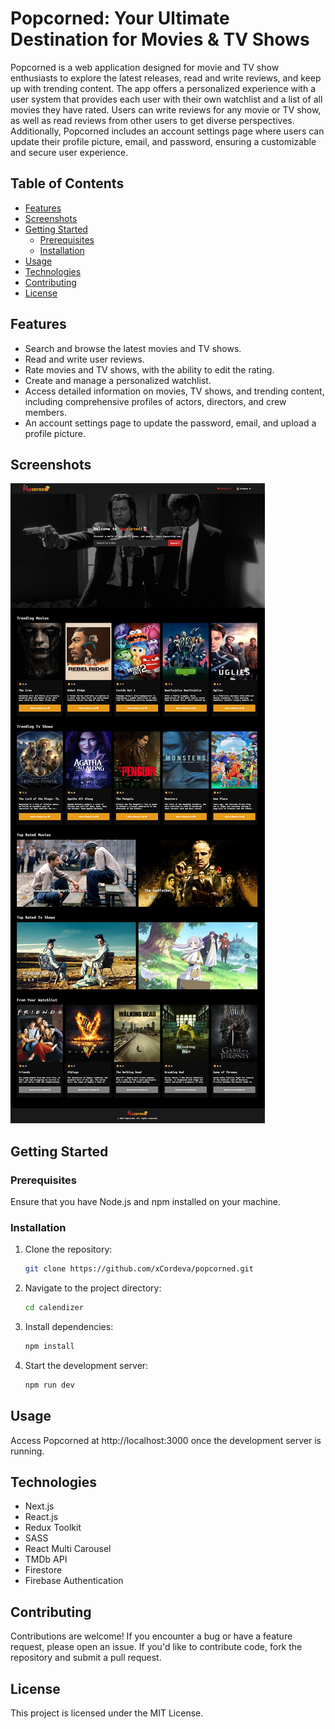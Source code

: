 # Popcorned: Your Ultimate Destination for Movies & TV Shows

Popcorned is a web application designed for movie and TV show enthusiasts to explore the latest releases, read and write reviews, and keep up with trending content. The app offers a personalized experience with a user system that provides each user with their own watchlist and a list of all movies they have rated. Users can write reviews for any movie or TV show, as well as read reviews from other users to get diverse perspectives. Additionally, Popcorned includes an account settings page where users can update their profile picture, email, and password, ensuring a customizable and secure user experience.

## Table of Contents

- [Features](#features)
- [Screenshots](#screenshots)
- [Getting Started](#getting-started)
  - [Prerequisites](#prerequisites)
  - [Installation](#installation)
- [Usage](#usage)
- [Technologies](#technologies)
- [Contributing](#contributing)
- [License](#license)

## Features

- Search and browse the latest movies and TV shows.
- Read and write user reviews.
- Rate movies and TV shows, with the ability to edit the rating.
- Create and manage a personalized watchlist.
- Access detailed information on movies, TV shows, and trending content, including comprehensive profiles of actors, directors, and crew members.
- An account settings page to update the password, email, and upload a profile picture.

## Screenshots

![](./Desktop-Screenshot.jpg)

## Getting Started

### Prerequisites

Ensure that you have Node.js and npm installed on your machine.

### Installation

1. Clone the repository:

   ```bash
   git clone https://github.com/xCordeva/popcorned.git
   ```

2. Navigate to the project directory:

   ```bash
   cd calendizer
   ```

3. Install dependencies:

   ```bash
   npm install
   ```

4. Start the development server:

   ```bash
   npm run dev
   ```

## Usage

Access Popcorned at http://localhost:3000 once the development server is running.

## Technologies

- Next.js
- React.js
- Redux Toolkit
- SASS
- React Multi Carousel
- TMDb API
- Firestore
- Firebase Authentication

## Contributing

Contributions are welcome! If you encounter a bug or have a feature request, please open an issue. If you'd like to contribute code, fork the repository and submit a pull request.

## License

This project is licensed under the MIT License.
